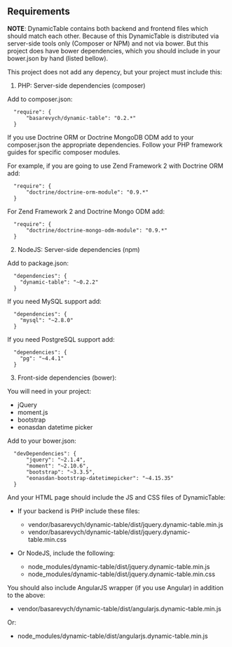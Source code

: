 Requirements
------------

**NOTE**: DynamicTable contains both backend and frontend files which should match each other.
          Because of this DynamicTable is distributed via server-side tools only (Composer or NPM) and not via bower.
          But this project does have bower dependencies, which you should include in your bower.json by hand
          (listed bellow).

This project does not add any depency, but your project must include this:

1. PHP: Server-side dependencies (composer)

  Add to composer.json:

  ```
    "require": {
        "basarevych/dynamic-table": "0.2.*"
    }
  ```

  If you use Doctrine ORM or Doctrine MongoDB ODM add to your composer.json the appropriate
  dependencies. Follow your PHP framework guides for specific composer modules.

  For example, if you are going to use Zend Framework 2 with Doctrine ORM add:

  ```
    "require": {
        "doctrine/doctrine-orm-module": "0.9.*"
    }
  ```

  For Zend Framework 2 and Doctrine Mongo ODM add:

  ```
    "require": {
        "doctrine/doctrine-mongo-odm-module": "0.9.*"
    }
  ```

2. NodeJS: Server-side dependencies (npm)

  Add to package.json:

  ```
    "dependencies": {
      "dynamic-table": "~0.2.2"
    }
  ```

  If you need MySQL support add:

  ```
    "dependencies": {
      "mysql": "~2.8.0"
    }
  ```

  If you need PostgreSQL support add:

  ```
    "dependencies": {
      "pg": "~4.4.1"
    }
  ```

3. Front-side dependencies (bower):

  You will need in your project:

  * jQuery
  * moment.js
  * bootstrap
  * eonasdan datetime picker

  Add to your bower.json:

  ```
    "devDependencies": {
        "jquery": "~2.1.4",
        "moment": "~2.10.6",
        "bootstrap": "~3.3.5",
        "eonasdan-bootstrap-datetimepicker": "~4.15.35"
    }
  ```

  And your HTML page should include the JS and CSS files of DynamicTable:

  * If your backend is PHP include these files:

    * vendor/basarevych/dynamic-table/dist/jquery.dynamic-table.min.js
    * vendor/basarevych/dynamic-table/dist/jquery.dynamic-table.min.css

  * Or NodeJS, include the following:

    * node_modules/dynamic-table/dist/jquery.dynamic-table.min.js
    * node_modules/dynamic-table/dist/jquery.dynamic-table.min.css

  You should also include AngularJS wrapper (if you use Angular) in addition to the above:

  * vendor/basarevych/dynamic-table/dist/angularjs.dynamic-table.min.js

  Or:

  * node_modules/dynamic-table/dist/angularjs.dynamic-table.min.js

